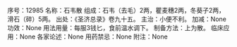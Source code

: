 序号：12985
名称：石韦散
组成：石韦（去毛）2两，瞿麦穗2两，冬葵子2两，滑石（碎）5两。
出处：《圣济总录》卷九十五。
主治：小便不利。
加减：None
功效：None
用法用量：每服3钱匕，食前温水调下。
制备方法：上为散。
临床应用：None
各家论述：None
用药禁忌：None
附注：None
